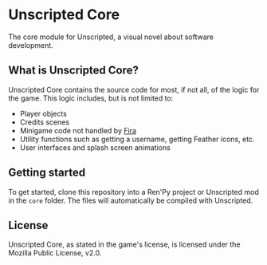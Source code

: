 # Unscripted Core

The core module for Unscripted, a visual novel about software development.

## What is Unscripted Core?

Unscripted Core contains the source code for most, if not all, of the logic for the game. This logic includes, but is not limited to:

- Player objects
- Credits scenes
- Minigame code not handled by [Fira](https://fira.marquiskurt.net)
- Utility functions such as getting a username, getting Feather icons, etc.
- User interfaces and splash screen animations

## Getting started

To get started, clone this repository into a Ren'Py project or Unscripted mod in the `core` folder. The files will automatically be compiled with Unscripted.

## License

Unscripted Core, as stated in the game's license, is licensed under the Mozilla Public License, v2.0.